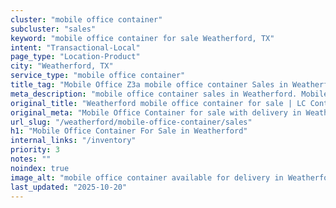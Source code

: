 ```yaml
---
cluster: "mobile office container"
subcluster: "sales"
keyword: "mobile office container for sale Weatherford, TX"
intent: "Transactional-Local"
page_type: "Location-Product"
city: "Weatherford, TX"
service_type: "mobile office container"
title_tag: "Mobile Office Z3a mobile office container Sales in Weatherford | LC Container"
meta_description: "mobile office container sales in Weatherford. Mobile office containers for workspace solutions. Fast delivery, competitive pricing. Serving mobile office container area. Quote ID: IN4. Call (214) 524-4168 for your free quote today."
original_title: "Weatherford mobile office container for sale | LC Container"
original_meta: "Mobile Office Container for sale with delivery in Weatherford, TX. LC Container — local Since 2003. Get pricing today."
url_slug: "/weatherford/mobile-office-container/sales"
h1: "Mobile Office Container For Sale in Weatherford"
internal_links: "/inventory"
priority: 3
notes: ""
noindex: true
image_alt: "mobile office container available for delivery in Weatherford"
last_updated: "2025-10-20"
---
```


<!-- TODO: Add unique city/inventory copy, images, and internal links here. -->
